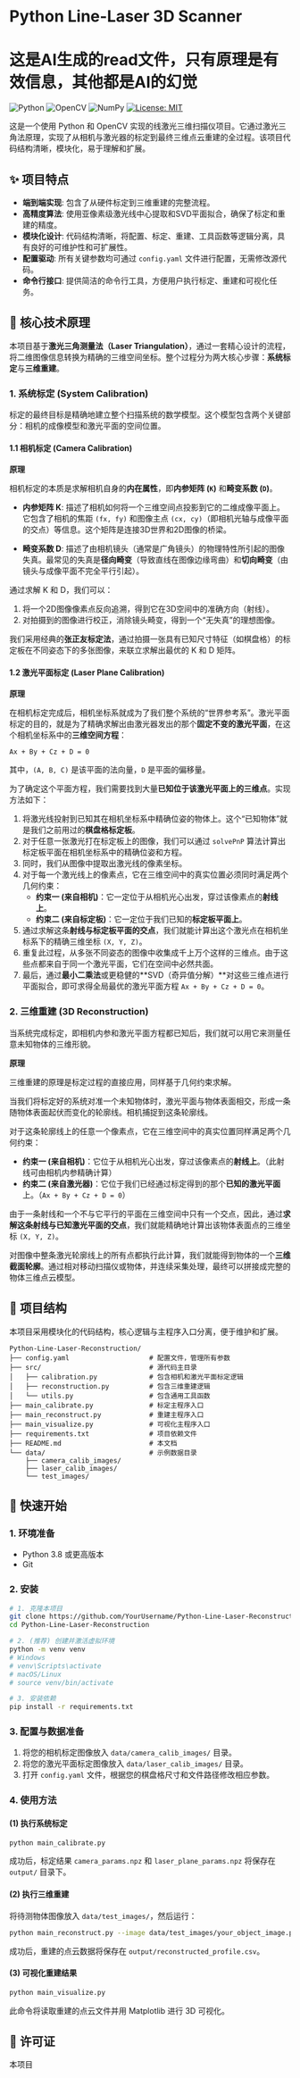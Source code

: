 # Python Line-Laser 3D Scanner
# 这是AI生成的read文件，只有原理是有效信息，其他都是AI的幻觉
![Python](https://img.shields.io/badge/Python-3.8%2B-blue.svg)
![OpenCV](https://img.shields.io/badge/OpenCV-4.x-green.svg)
![NumPy](https://img.shields.io/badge/NumPy-1.2x-orange.svg)
[![License: MIT](https://img.shields.io/badge/License-MIT-yellow.svg)](https://opensource.org/licenses/MIT)

这是一个使用 Python 和 OpenCV 实现的线激光三维扫描仪项目。它通过激光三角法原理，实现了从相机与激光器的标定到最终三维点云重建的全过程。该项目代码结构清晰，模块化，易于理解和扩展。

<!-- 建议您在此处添加一张展示激光三角测量原理的示意图或项目最终效果图 -->
<!-- <p align="center">
  <img src="docs/triangulation_principle.png" width="600">
</p> -->

## ✨ 项目特点

- **端到端实现**: 包含了从硬件标定到三维重建的完整流程。
- **高精度算法**: 使用亚像素级激光线中心提取和SVD平面拟合，确保了标定和重建的精度。
- **模块化设计**: 代码结构清晰，将配置、标定、重建、工具函数等逻辑分离，具有良好的可维护性和可扩展性。
- **配置驱动**: 所有关键参数均可通过 `config.yaml` 文件进行配置，无需修改源代码。
- **命令行接口**: 提供简洁的命令行工具，方便用户执行标定、重建和可视化任务。

## 🔬 核心技术原理

本项目基于**激光三角测量法（Laser Triangulation）**，通过一套精心设计的流程，将二维图像信息转换为精确的三维空间坐标。整个过程分为两大核心步骤：**系统标定**与**三维重建**。

### 1. 系统标定 (System Calibration)

标定的最终目标是精确地建立整个扫描系统的数学模型。这个模型包含两个关键部分：相机的成像模型和激光平面的空间位置。

#### 1.1 相机标定 (Camera Calibration)

**原理**

相机标定的本质是求解相机自身的**内在属性**，即**内参矩阵 (`K`)** 和**畸变系数 (`D`)**。

*   **内参矩阵 K**: 描述了相机如何将一个三维空间点投影到它的二维成像平面上。它包含了相机的焦距 `(fx, fy)` 和图像主点 `(cx, cy)`（即相机光轴与成像平面的交点）等信息。这个矩阵是连接3D世界和2D图像的桥梁。

*   **畸变系数 D**: 描述了由相机镜头（通常是广角镜头）的物理特性所引起的图像失真。最常见的失真是**径向畸变**（导致直线在图像边缘弯曲）和**切向畸变**（由镜头与成像平面不完全平行引起）。

通过求解 K 和 D，我们可以：
1.  将一个2D图像像素点反向追溯，得到它在3D空间中的准确方向（射线）。
2.  对拍摄到的图像进行校正，消除镜头畸变，得到一个“无失真”的理想图像。

我们采用经典的**张正友标定法**，通过拍摄一张具有已知尺寸特征（如棋盘格）的标定板在不同姿态下的多张图像，来联立求解出最优的 K 和 D 矩阵。

#### 1.2 激光平面标定 (Laser Plane Calibration)

**原理**

在相机标定完成后，相机坐标系就成为了我们整个系统的“世界参考系”。激光平面标定的目的，就是为了精确求解出由激光器发出的那个**固定不变的激光平面**，在这个相机坐标系中的**三维空间方程**：

`Ax + By + Cz + D = 0`

其中，`(A, B, C)` 是该平面的法向量，`D` 是平面的偏移量。

为了确定这个平面方程，我们需要找到大量**已知位于该激光平面上的三维点**。实现方法如下：
1.  将激光线投射到已知其在相机坐标系中精确位姿的物体上。这个“已知物体”就是我们之前用过的**棋盘格标定板**。
2.  对于任意一张激光打在标定板上的图像，我们可以通过 `solvePnP` 算法计算出标定板平面在相机坐标系中的精确位姿和方程。
3.  同时，我们从图像中提取出激光线的像素坐标。
4.  对于每一个激光线上的像素点，它在三维空间中的真实位置必须同时满足两个几何约束：
    *   **约束一 (来自相机)**：它一定位于从相机光心出发，穿过该像素点的**射线上**。
    *   **约束二 (来自标定板)**：它一定位于我们已知的**标定板平面上**。
5.  通过求解这条**射线与标定板平面的交点**，我们就能计算出这个激光点在相机坐标系下的精确三维坐标 `(X, Y, Z)`。
6.  重复此过程，从多张不同姿态的图像中收集成千上万个这样的三维点。由于这些点都来自于同一个激光平面，它们在空间中必然共面。
7.  最后，通过**最小二乘法**或更稳健的**SVD（奇异值分解）**对这些三维点进行平面拟合，即可求得全局最优的激光平面方程 `Ax + By + Cz + D = 0`。

### 2. 三维重建 (3D Reconstruction)

当系统完成标定，即相机内参和激光平面方程都已知后，我们就可以用它来测量任意未知物体的三维形貌。

**原理**

三维重建的原理是标定过程的直接应用，同样基于几何约束求解。

当我们将标定好的系统对准一个未知物体时，激光平面与物体表面相交，形成一条随物体表面起伏而变化的轮廓线。相机捕捉到这条轮廓线。

对于这条轮廓线上的任意一个像素点，它在三维空间中的真实位置同样满足两个几何约束：
*   **约束一 (来自相机)**：它位于从相机光心出发，穿过该像素点的**射线上**。（此射线可由相机内参精确计算）
*   **约束二 (来自激光器)**：它位于我们已经通过标定得到的那个**已知的激光平面**上。（`Ax + By + Cz + D = 0`）

由于一条射线和一个不与它平行的平面在三维空间中只有一个交点，因此，通过**求解这条射线与已知激光平面的交点**，我们就能精确地计算出该物体表面点的三维坐标 `(X, Y, Z)`。

对图像中整条激光轮廓线上的所有点都执行此计算，我们就能得到物体的一个**三维截面轮廓**。通过相对移动扫描仪或物体，并连续采集处理，最终可以拼接成完整的物体三维点云模型。

## 📂 项目结构

本项目采用模块化的代码结构，核心逻辑与主程序入口分离，便于维护和扩展。

```
Python-Line-Laser-Reconstruction/
├── config.yaml                    # 配置文件，管理所有参数
├── src/                           # 源代码主目录
│   ├── calibration.py             # 包含相机和激光平面标定逻辑
│   ├── reconstruction.py          # 包含三维重建逻辑
│   └── utils.py                   # 包含通用工具函数
├── main_calibrate.py              # 标定主程序入口
├── main_reconstruct.py            # 重建主程序入口
├── main_visualize.py              # 可视化主程序入口
├── requirements.txt               # 项目依赖文件
├── README.md                      # 本文档
└── data/                          # 示例数据目录
    ├── camera_calib_images/
    ├── laser_calib_images/
    └── test_images/
```

## 🚀 快速开始

### 1. 环境准备
-   Python 3.8 或更高版本
-   Git

### 2. 安装
```bash
# 1. 克隆本项目
git clone https://github.com/YourUsername/Python-Line-Laser-Reconstruction.git
cd Python-Line-Laser-Reconstruction

# 2. (推荐) 创建并激活虚拟环境
python -m venv venv
# Windows
# venv\Scripts\activate
# macOS/Linux
# source venv/bin/activate

# 3. 安装依赖
pip install -r requirements.txt
```

### 3. 配置与数据准备
1.  将您的相机标定图像放入 `data/camera_calib_images/` 目录。
2.  将您的激光平面标定图像放入 `data/laser_calib_images/` 目录。
3.  打开 `config.yaml` 文件，根据您的棋盘格尺寸和文件路径修改相应参数。

### 4. 使用方法

#### (1) 执行系统标定
```bash
python main_calibrate.py
```
成功后，标定结果 `camera_params.npz` 和 `laser_plane_params.npz` 将保存在 `output/` 目录下。

#### (2) 执行三维重建
将待测物体图像放入 `data/test_images/`，然后运行：
```bash
python main_reconstruct.py --image data/test_images/your_object_image.png
```
成功后，重建的点云数据将保存在 `output/reconstructed_profile.csv`。

#### (3) 可视化重建结果
```bash
python main_visualize.py
```
此命令将读取重建的点云文件并用 Matplotlib 进行 3D 可视化。

## 📜 许可证

本项目
